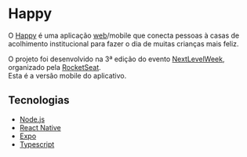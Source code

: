 # Happy

O [Happy](https://github.com/rocketseat-education/nlw-03-omnistack) é uma aplicação [web](https://github.com/igordreher/happy)/mobile que conecta pessoas à casas de acolhimento institucional para fazer o dia de muitas crianças mais feliz.


O projeto foi desenvolvido na 3ª edição do evento [NextLevelWeek](https://nextlevelweek.com/),  
organizado pela [RocketSeat](https://rocketseat.com.br/).  
Esta é a versão mobile do aplicativo.

## Tecnologias

* [Node.js](https://nodejs.org/en/)
* [React Native](https://reactnative.dev/)
* [Expo](https://expo.io/)
* [Typescript](https://www.typescriptlang.org/)

